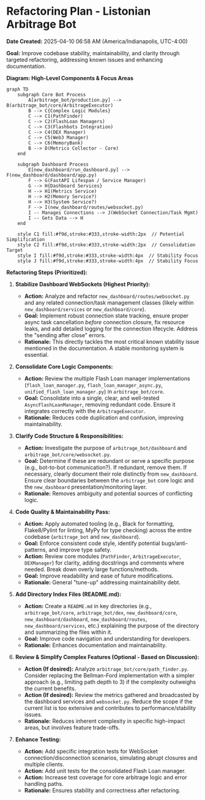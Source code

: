 # Refactoring Plan - Listonian Arbitrage Bot

**Date Created:** 2025-04-10 06:58 AM (America/Indianapolis, UTC-4:00)

**Goal:** Improve codebase stability, maintainability, and clarity through targeted refactoring, addressing known issues and enhancing documentation.

**Diagram: High-Level Components & Focus Areas**

```mermaid
graph TD
    subgraph Core Bot Process
        A[arbitrage_bot/production.py] --> B(arbitrage_bot/core/ArbitrageExecutor)
        B --> C{Complex Logic Modules}
        C --> C1(PathFinder)
        C --> C2(FlashLoan Managers)
        C --> C3(Flashbots Integration)
        C --> C4(DEX Manager)
        C --> C5(Web3 Manager)
        C --> C6(MemoryBank)
        B --> D(Metrics Collector - Core)
    end

    subgraph Dashboard Process
        E[new_dashboard/run_dashboard.py] --> F(new_dashboard/dashboard/app.py)
        F --> G(FastAPI Lifespan / Service Manager)
        G --> H{Dashboard Services}
        H --> H1(Metrics Service)
        H --> H2(Memory Service?)
        H --> H3(System Service?)
        F --> I(new_dashboard/routes/websocket.py)
        I -- Manages Connections --> J(WebSocket Connection/Task Mgmt)
        I -- Gets Data --> H
    end

    style C1 fill:#f9d,stroke:#333,stroke-width:2px  // Potential Simplification
    style C2 fill:#f9d,stroke:#333,stroke-width:2px  // Consolidation Target
    style I fill:#f9d,stroke:#333,stroke-width:4px  // Stability Focus
    style J fill:#f9d,stroke:#333,stroke-width:4px  // Stability Focus
```

**Refactoring Steps (Prioritized):**

1.  **Stabilize Dashboard WebSockets (Highest Priority):**
    *   **Action:** Analyze and refactor `new_dashboard/routes/websocket.py` and any related connection/task management classes (likely within `new_dashboard/services` or `new_dashboard/core`).
    *   **Goal:** Implement robust connection state tracking, ensure proper async task cancellation *before* connection closure, fix resource leaks, and add detailed logging for the connection lifecycle. Address the "sending after close" errors.
    *   **Rationale:** This directly tackles the most critical known stability issue mentioned in the documentation. A stable monitoring system is essential.

2.  **Consolidate Core Logic Components:**
    *   **Action:** Review the multiple Flash Loan manager implementations (`flash_loan_manager.py`, `flash_loan_manager_async.py`, `unified_flash_loan_manager.py`) in `arbitrage_bot/core`.
    *   **Goal:** Consolidate into a single, clear, and well-tested `AsyncFlashLoanManager`, removing redundant code. Ensure it integrates correctly with the `ArbitrageExecutor`.
    *   **Rationale:** Reduces code duplication and confusion, improving maintainability.

3.  **Clarify Code Structure & Responsibilities:**
    *   **Action:** Investigate the purpose of `arbitrage_bot/dashboard` and `arbitrage_bot/core/websocket.py`.
    *   **Goal:** Determine if these are redundant or serve a specific purpose (e.g., bot-to-bot communication?). If redundant, remove them. If necessary, clearly document their role distinctly from `new_dashboard`. Ensure clear boundaries between the `arbitrage_bot` core logic and the `new_dashboard` presentation/monitoring layer.
    *   **Rationale:** Removes ambiguity and potential sources of conflicting logic.

4.  **Code Quality & Maintainability Pass:**
    *   **Action:** Apply automated tooling (e.g., Black for formatting, Flake8/Pylint for linting, MyPy for type checking) across the entire codebase (`arbitrage_bot` and `new_dashboard`).
    *   **Goal:** Enforce consistent code style, identify potential bugs/anti-patterns, and improve type safety.
    *   **Action:** Review core modules (`PathFinder`, `ArbitrageExecutor`, `DEXManager`) for clarity, adding docstrings and comments where needed. Break down overly large functions/methods.
    *   **Goal:** Improve readability and ease of future modifications.
    *   **Rationale:** General "tune-up" addressing maintainability debt.

5.  **Add Directory Index Files (README.md):**
    *   **Action:** Create a `README.md` in key directories (e.g., `arbitrage_bot/core`, `arbitrage_bot/dex`, `new_dashboard/core`, `new_dashboard/dashboard`, `new_dashboard/routes`, `new_dashboard/services`, etc.) explaining the purpose of the directory and summarizing the files within it.
    *   **Goal:** Improve code navigation and understanding for developers.
    *   **Rationale:** Enhances documentation and maintainability.

6.  **Review & Simplify Complex Features (Optional - Based on Discussion):**
    *   **Action (If desired):** Analyze `arbitrage_bot/core/path_finder.py`. Consider replacing the Bellman-Ford implementation with a simpler approach (e.g., limiting path depth to 3) if the complexity outweighs the current benefits.
    *   **Action (If desired):** Review the metrics gathered and broadcasted by the dashboard services and `websocket.py`. Reduce the scope if the current list is too extensive and contributes to performance/stability issues.
    *   **Rationale:** Reduces inherent complexity in specific high-impact areas, but involves feature trade-offs.

7.  **Enhance Testing:**
    *   **Action:** Add specific integration tests for WebSocket connection/disconnection scenarios, simulating abrupt closures and multiple clients.
    *   **Action:** Add unit tests for the consolidated Flash Loan manager.
    *   **Action:** Increase test coverage for core arbitrage logic and error handling paths.
    *   **Rationale:** Ensures stability and correctness after refactoring.